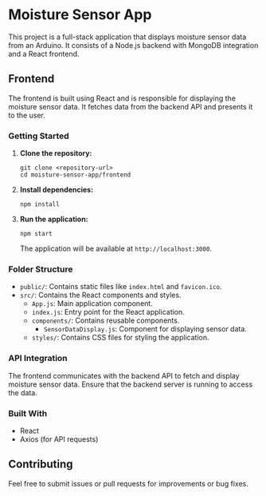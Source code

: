 # Moisture Sensor App

This project is a full-stack application that displays moisture sensor data from an Arduino. It consists of a Node.js backend with MongoDB integration and a React frontend.

## Frontend

The frontend is built using React and is responsible for displaying the moisture sensor data. It fetches data from the backend API and presents it to the user.

### Getting Started

1. **Clone the repository:**
   ```
   git clone <repository-url>
   cd moisture-sensor-app/frontend
   ```

2. **Install dependencies:**
   ```
   npm install
   ```

3. **Run the application:**
   ```
   npm start
   ```

   The application will be available at `http://localhost:3000`.

### Folder Structure

- `public/`: Contains static files like `index.html` and `favicon.ico`.
- `src/`: Contains the React components and styles.
  - `App.js`: Main application component.
  - `index.js`: Entry point for the React application.
  - `components/`: Contains reusable components.
    - `SensorDataDisplay.js`: Component for displaying sensor data.
  - `styles/`: Contains CSS files for styling the application.

### API Integration

The frontend communicates with the backend API to fetch and display moisture sensor data. Ensure that the backend server is running to access the data.

### Built With

- React
- Axios (for API requests)

## Contributing

Feel free to submit issues or pull requests for improvements or bug fixes.